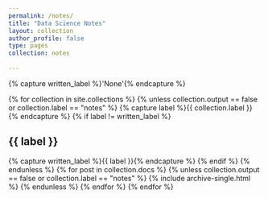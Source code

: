 ```yaml
---
permalink: /notes/
title: "Data Science Notes"
layout: collection
author_profile: false
type: pages
collection: notes
      
---
```


{% capture written_label %}'None'{% endcapture %}

{% for collection in site.collections %}
  {% unless collection.output == false or collection.label == "notes" %}
    {% capture label %}{{ collection.label }}{% endcapture %}
    {% if label != written_label %}
      <h2 id="{{ label | slugify }}" class="archive__subtitle">{{ label }}</h2>
      {% capture written_label %}{{ label }}{% endcapture %}
    {% endif %}
  {% endunless %}
  {% for post in collection.docs %}
    {% unless collection.output == false or collection.label == "notes" %}
      {% include archive-single.html %}
    {% endunless %}
  {% endfor %}
{% endfor %}